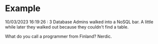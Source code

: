 # Example

<!-- replace-with-date starts -->
10/03/2023 16:19:26 : 3 Database Admins walked into a NoSQL bar. A little while later they walked out because they couldn't find a table.
<!-- replace-with-date ends -->

<!-- replace-with-joke starts -->
What do you call a programmer from Finland? Nerdic.
<!-- replace-with-joke ends -->